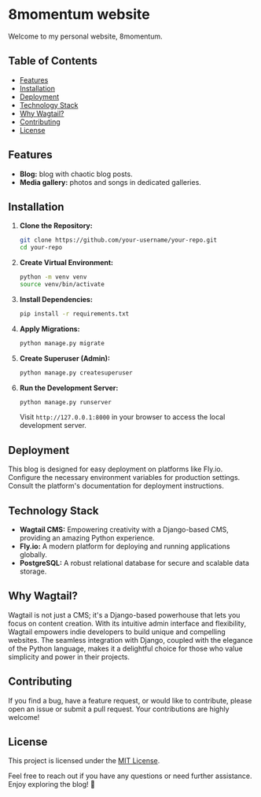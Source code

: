 # 8momentum website

Welcome to my personal website, 8momentum.

## Table of Contents

-   [Features](https://chat.openai.com/c/bca79cba-014c-46f1-a4f1-86b2359d9432#features)
-   [Installation](https://chat.openai.com/c/bca79cba-014c-46f1-a4f1-86b2359d9432#installation)
-   [Deployment](https://chat.openai.com/c/bca79cba-014c-46f1-a4f1-86b2359d9432#deployment)
-   [Technology Stack](https://chat.openai.com/c/bca79cba-014c-46f1-a4f1-86b2359d9432#technology-stack)
-   [Why Wagtail?](https://chat.openai.com/c/bca79cba-014c-46f1-a4f1-86b2359d9432#why-wagtail)
-   [Contributing](https://chat.openai.com/c/bca79cba-014c-46f1-a4f1-86b2359d9432#contributing)
-   [License](https://chat.openai.com/c/bca79cba-014c-46f1-a4f1-86b2359d9432#license)

## Features

-   **Blog:** blog with chaotic blog posts.
-   **Media gallery:** photos and songs in dedicated galleries.

## Installation

1.  **Clone the Repository:**

    ```bash
    git clone https://github.com/your-username/your-repo.git
    cd your-repo
    ```

2.  **Create Virtual Environment:**

    ```bash
    python -m venv venv
    source venv/bin/activate
    ```

3.  **Install Dependencies:**

    ```bash
    pip install -r requirements.txt
    ```

4.  **Apply Migrations:**

    ```bash
    python manage.py migrate
    ```

5.  **Create Superuser (Admin):**

    ```bash
    python manage.py createsuperuser
    ```

6.  **Run the Development Server:**

    ```bash
    python manage.py runserver
    ```

    Visit `http://127.0.0.1:8000` in your browser to access the local development server.


## Deployment

This blog is designed for easy deployment on platforms like Fly.io. Configure the necessary environment variables for production settings. Consult the platform's documentation for deployment instructions.

## Technology Stack

-   **Wagtail CMS:** Empowering creativity with a Django-based CMS, providing an amazing Python experience.
-   **Fly.io:** A modern platform for deploying and running applications globally.
-   **PostgreSQL:** A robust relational database for secure and scalable data storage.

## Why Wagtail?

Wagtail is not just a CMS; it's a Django-based powerhouse that lets you focus on content creation. With its intuitive admin interface and flexibility, Wagtail empowers indie developers to build unique and compelling websites. The seamless integration with Django, coupled with the elegance of the Python language, makes it a delightful choice for those who value simplicity and power in their projects.

## Contributing

If you find a bug, have a feature request, or would like to contribute, please open an issue or submit a pull request. Your contributions are highly welcome!

## License

This project is licensed under the [MIT License](https://chat.openai.com/c/LICENSE.md).

Feel free to reach out if you have any questions or need further assistance. Enjoy exploring the blog! 🚀
